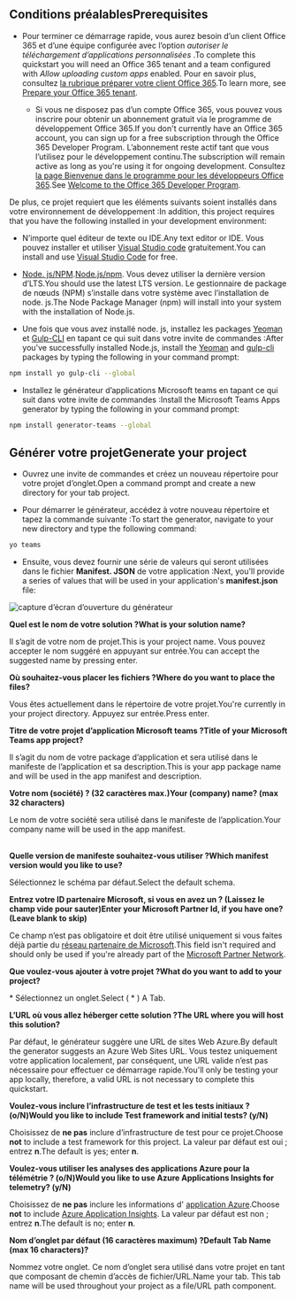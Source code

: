 ## <a name="prerequisites"></a><span data-ttu-id="32b47-101">Conditions préalables</span><span class="sxs-lookup"><span data-stu-id="32b47-101">Prerequisites</span></span>

- <span data-ttu-id="32b47-102">Pour terminer ce démarrage rapide, vous aurez besoin d’un client Office 365 et d’une équipe configurée avec l’option *autoriser le téléchargement d’applications personnalisées* .</span><span class="sxs-lookup"><span data-stu-id="32b47-102">To complete this quickstart you will need an Office 365 tenant and a team configured with *Allow uploading custom apps* enabled.</span></span> <span data-ttu-id="32b47-103">Pour en savoir plus, consultez [la rubrique préparer votre client Office 365](~/concepts/build-and-test/prepare-your-o365-tenant.md).</span><span class="sxs-lookup"><span data-stu-id="32b47-103">To learn more, see [Prepare your Office 365 tenant](~/concepts/build-and-test/prepare-your-o365-tenant.md).</span></span>

  - <span data-ttu-id="32b47-104">Si vous ne disposez pas d’un compte Office 365, vous pouvez vous inscrire pour obtenir un abonnement gratuit via le programme de développement Office 365.</span><span class="sxs-lookup"><span data-stu-id="32b47-104">If you don't currently have an Office 365 account, you can sign up for a free subscription through the Office 365 Developer Program.</span></span> <span data-ttu-id="32b47-105">L’abonnement reste actif tant que vous l’utilisez pour le développement continu.</span><span class="sxs-lookup"><span data-stu-id="32b47-105">The subscription will remain active as long as you're using it for ongoing development.</span></span> <span data-ttu-id="32b47-106">Consultez [la page Bienvenue dans le programme pour les développeurs Office 365](/OfficeDev/office-dev-program-docs/docs/office-365-developer-program.md).</span><span class="sxs-lookup"><span data-stu-id="32b47-106">See [Welcome to the Office 365 Developer Program](/OfficeDev/office-dev-program-docs/docs/office-365-developer-program.md).</span></span>

<span data-ttu-id="32b47-107">De plus, ce projet requiert que les éléments suivants soient installés dans votre environnement de développement :</span><span class="sxs-lookup"><span data-stu-id="32b47-107">In addition, this project requires that you have the following installed in your development environment:</span></span>

- <span data-ttu-id="32b47-108">N’importe quel éditeur de texte ou IDE.</span><span class="sxs-lookup"><span data-stu-id="32b47-108">Any text editor or IDE.</span></span> <span data-ttu-id="32b47-109">Vous pouvez installer et utiliser [Visual Studio code](https://code.visualstudio.com/download) gratuitement.</span><span class="sxs-lookup"><span data-stu-id="32b47-109">You can install and use [Visual Studio Code](https://code.visualstudio.com/download) for free.</span></span>

- <span data-ttu-id="32b47-110">[Node. js/NPM](https://nodejs.org/en/).</span><span class="sxs-lookup"><span data-stu-id="32b47-110">[Node.js/npm](https://nodejs.org/en/).</span></span> <span data-ttu-id="32b47-111">Vous devez utiliser la dernière version d’LTS.</span><span class="sxs-lookup"><span data-stu-id="32b47-111">You should use the latest LTS version.</span></span> <span data-ttu-id="32b47-112">Le gestionnaire de package de nœuds (NPM) s’installe dans votre système avec l’installation de node. js.</span><span class="sxs-lookup"><span data-stu-id="32b47-112">The Node Package Manager (npm) will install into your system with the installation of Node.js.</span></span>

- <span data-ttu-id="32b47-113">Une fois que vous avez installé node. js, installez les packages [Yeoman](https://yeoman.io/) et [Gulp-CLI](https://www.npmjs.com/package/gulp-cli) en tapant ce qui suit dans votre invite de commandes :</span><span class="sxs-lookup"><span data-stu-id="32b47-113">After you've successfully installed Node.js, install the [Yeoman](https://yeoman.io/) and [gulp-cli](https://www.npmjs.com/package/gulp-cli) packages by typing the following in your command prompt:</span></span>

```bash
npm install yo gulp-cli --global
```

- <span data-ttu-id="32b47-114">Installez le générateur d’applications Microsoft teams en tapant ce qui suit dans votre invite de commandes :</span><span class="sxs-lookup"><span data-stu-id="32b47-114">Install the Microsoft Teams Apps generator by typing the following in your command prompt:</span></span>

```bash
npm install generator-teams --global
```

## <a name="generate-your-project"></a><span data-ttu-id="32b47-115">Générer votre projet</span><span class="sxs-lookup"><span data-stu-id="32b47-115">Generate your project</span></span>

- <span data-ttu-id="32b47-116">Ouvrez une invite de commandes et créez un nouveau répertoire pour votre projet d’onglet.</span><span class="sxs-lookup"><span data-stu-id="32b47-116">Open a command prompt and create a new directory for your tab project.</span></span>

- <span data-ttu-id="32b47-117">Pour démarrer le générateur, accédez à votre nouveau répertoire et tapez la commande suivante :</span><span class="sxs-lookup"><span data-stu-id="32b47-117">To start the generator, navigate to your new directory and type the following command:</span></span>

```bash
yo teams
```

- <span data-ttu-id="32b47-118">Ensuite, vous devez fournir une série de valeurs qui seront utilisées dans le fichier **Manifest. JSON** de votre application :</span><span class="sxs-lookup"><span data-stu-id="32b47-118">Next, you'll provide a series of values that will be used in your application's **manifest.json** file:</span></span>

![capture d’écran d’ouverture du générateur](/microsoftteams/platform/assets/images/tab-images/teamsTabScreenshot.PNG)

<span data-ttu-id="32b47-120">**Quel est le nom de votre solution ?**</span><span class="sxs-lookup"><span data-stu-id="32b47-120">**What is your solution name?**</span></span>

<span data-ttu-id="32b47-121">Il s’agit de votre nom de projet.</span><span class="sxs-lookup"><span data-stu-id="32b47-121">This is your project name.</span></span> <span data-ttu-id="32b47-122">Vous pouvez accepter le nom suggéré en appuyant sur entrée.</span><span class="sxs-lookup"><span data-stu-id="32b47-122">You can accept the suggested name by pressing enter.</span></span>

<span data-ttu-id="32b47-123">**Où souhaitez-vous placer les fichiers ?**</span><span class="sxs-lookup"><span data-stu-id="32b47-123">**Where do you want to place the files?**</span></span>

<span data-ttu-id="32b47-124">Vous êtes actuellement dans le répertoire de votre projet.</span><span class="sxs-lookup"><span data-stu-id="32b47-124">You're currently in your project directory.</span></span> <span data-ttu-id="32b47-125">Appuyez sur entrée.</span><span class="sxs-lookup"><span data-stu-id="32b47-125">Press enter.</span></span>

<span data-ttu-id="32b47-126">**Titre de votre projet d’application Microsoft teams ?**</span><span class="sxs-lookup"><span data-stu-id="32b47-126">**Title of your Microsoft Teams app project?**</span></span>

<span data-ttu-id="32b47-127">Il s’agit du nom de votre package d’application et sera utilisé dans le manifeste de l’application et sa description.</span><span class="sxs-lookup"><span data-stu-id="32b47-127">This is your app package name and will be used in the app manifest and description.</span></span>

<span data-ttu-id="32b47-128">**Votre nom (société) ? (32 caractères max.)**</span><span class="sxs-lookup"><span data-stu-id="32b47-128">**Your (company) name? (max 32 characters)**</span></span>

<span data-ttu-id="32b47-129">Le nom de votre société sera utilisé dans le manifeste de l’application.</span><span class="sxs-lookup"><span data-stu-id="32b47-129">Your company name will be used in the app manifest.</span></span>

<br><span data-ttu-id="32b47-130">**Quelle version de manifeste souhaitez-vous utiliser ?**</span><span class="sxs-lookup"><span data-stu-id="32b47-130">**Which manifest version would you like to use?**</span></span>

<span data-ttu-id="32b47-131">Sélectionnez le schéma par défaut.</span><span class="sxs-lookup"><span data-stu-id="32b47-131">Select the default schema.</span></span>

<span data-ttu-id="32b47-132">**Entrez votre ID partenaire Microsoft, si vous en avez un ? (Laissez le champ vide pour sauter)**</span><span class="sxs-lookup"><span data-stu-id="32b47-132">**Enter your Microsoft Partner Id, if you have one? (Leave blank to skip)**</span></span>

<span data-ttu-id="32b47-133">Ce champ n’est pas obligatoire et doit être utilisé uniquement si vous faites déjà partie du [réseau partenaire de Microsoft](https://partner.microsoft.com).</span><span class="sxs-lookup"><span data-stu-id="32b47-133">This field isn't required and should only be used if you're already part of the [Microsoft Partner Network](https://partner.microsoft.com).</span></span>

<span data-ttu-id="32b47-134">**Que voulez-vous ajouter à votre projet ?**</span><span class="sxs-lookup"><span data-stu-id="32b47-134">**What do you want to add to your project?**</span></span>

<span data-ttu-id="32b47-135">&ast; Sélectionnez un onglet.</span><span class="sxs-lookup"><span data-stu-id="32b47-135">Select ( &ast; ) A Tab.</span></span>

<span data-ttu-id="32b47-136">**L’URL où vous allez héberger cette solution ?**</span><span class="sxs-lookup"><span data-stu-id="32b47-136">**The URL where you will host this solution?**</span></span>

<span data-ttu-id="32b47-137">Par défaut, le générateur suggère une URL de sites Web Azure.</span><span class="sxs-lookup"><span data-stu-id="32b47-137">By default the generator suggests an Azure Web Sites URL.</span></span> <span data-ttu-id="32b47-138">Vous testez uniquement votre application localement, par conséquent, une URL valide n’est pas nécessaire pour effectuer ce démarrage rapide.</span><span class="sxs-lookup"><span data-stu-id="32b47-138">You'll only be testing your app locally, therefore, a valid URL is not necessary to complete this quickstart.</span></span>

<span data-ttu-id="32b47-139">**Voulez-vous inclure l’infrastructure de test et les tests initiaux ? (o/N)**</span><span class="sxs-lookup"><span data-stu-id="32b47-139">**Would you like to include Test framework and initial tests? (y/N)**</span></span>

<span data-ttu-id="32b47-140">Choisissez de **ne pas** inclure d’infrastructure de test pour ce projet.</span><span class="sxs-lookup"><span data-stu-id="32b47-140">Choose **not** to include a test framework for this project.</span></span> <span data-ttu-id="32b47-141">La valeur par défaut est oui ; entrez **n**.</span><span class="sxs-lookup"><span data-stu-id="32b47-141">The default is yes; enter **n**.</span></span>

<span data-ttu-id="32b47-142">**Voulez-vous utiliser les analyses des applications Azure pour la télémétrie ? (o/N)**</span><span class="sxs-lookup"><span data-stu-id="32b47-142">**Would you like to use Azure Applications Insights for telemetry? (y/N)**</span></span>

<span data-ttu-id="32b47-143">Choisissez de **ne pas** inclure les informations d' [application Azure](/azure-docs/articles/azure-monitor/app/app-insights-overview.md).</span><span class="sxs-lookup"><span data-stu-id="32b47-143">Choose **not** to include [Azure Application Insights](/azure-docs/articles/azure-monitor/app/app-insights-overview.md).</span></span> <span data-ttu-id="32b47-144">La valeur par défaut est non ; entrez **n**.</span><span class="sxs-lookup"><span data-stu-id="32b47-144">The default is no; enter **n**.</span></span>

<span data-ttu-id="32b47-145">**Nom d’onglet par défaut (16 caractères maximum) ?**</span><span class="sxs-lookup"><span data-stu-id="32b47-145">**Default Tab Name (max 16 characters)?**</span></span>

<span data-ttu-id="32b47-146">Nommez votre onglet. Ce nom d’onglet sera utilisé dans votre projet en tant que composant de chemin d’accès de fichier/URL.</span><span class="sxs-lookup"><span data-stu-id="32b47-146">Name your tab. This tab name will be used throughout your project as a file/URL path component.</span></span>
